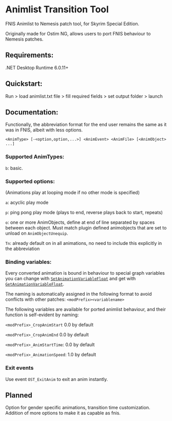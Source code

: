# Animlist Transition Tool
FNIS Animlist to Nemesis patch tool, for Skyrim Special Edition.

Originally made for Ostim NG, allows users to port FNIS behaviour to Nemesis patches.

## Requirements:

.NET Desktop Runtime 6.0.11+

## Quickstart:

Run > load animlist.txt file > fill required fields > set output folder > launch

## Documentation:

Functionally, the abbreviation format for the end user remains the same as it was in FNIS, albeit with less options.

`<AnimType> [-<option,option,...>] <AnimEvent> <AnimFile> [<AnimObject> ...]`

### Supported AnimTypes:

`b`: basic.

### Supported options:

(Animations play at looping mode if no other mode is specified)

`a`: acyclic play mode

`p`: ping pong play mode (plays to end, reverse plays back to start, repeats)

`o`: one or more AnimObjects, define at end of line separated by spaces between each object. Must match plugin defined animobjects that are set to unload on `AnimObjectUnequip`.


`Tn`: already default on in all animations, no need to include this explicitly in the abbreviation


### Binding variables:
Every converted animation is bound in behaviour to special graph variables you can change with [`SetAnimationVariableFloat`](https://www.creationkit.com/index.php?title=SetAnimationVariableFloat_-_ObjectReference) and get with [`GetAnimationVariableFloat`](https://www.creationkit.com/index.php?title=GetAnimationVariableFloat_-_ObjectReference).

The naming is automatically assigned in the following format to avoid conflicts with other patches:
`<modPrefix><variablename>`

The following variables are available for ported animlist behaviour, and their function is self-evident by naming:

`<modPrefix>_CropAnimStart` 0.0 by default

`<modPrefix>_CropAnimEnd` 0.0 by default

`<modPrefix>_AnimStartTime`: 0.0 by default

`<modPrefix>_AnimationSpeed`: 1.0 by default



### Exit events
Use event `OST_ExitAnim` to exit an anim instantly.

## Planned
Option for gender specific animations, transition time customization. Addition of more options to make it as capable as fnis.
